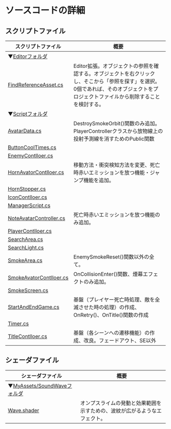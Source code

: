# ソースコードの詳細  
  
  
## スクリプトファイル
| スクリプトファイル | 概要 |
| --- | --- |
| ▼[Editorフォルダ](https://github.com/shuhei-M/Rear_ProjectFile_2021/tree/main/Rear_MasterVersion/Assets/Editor) |  |
| [FindReferenceAsset.cs](https://github.com/shuhei-M/Rear_ProjectFile_2021/blob/main/Rear_MasterVersion/Assets/Editor/FindReferenceAsset.cs) | Editor拡張。オブジェクトの参照を確認する。オブジェクトを右クリックし、そこから「参照を探す」を選択。0個であれば、そのオブジェクトをプロジェクトファイルから削除することを検討する。 |
| ▼[Scriptフォルダ](https://github.com/shuhei-M/Rear_ProjectFile_2021/tree/main/Rear_MasterVersion/Assets/Scripts) |  |
| [AvatarData.cs](https://github.com/shuhei-M/Rear_ProjectFile_2021/blob/main/Rear_MasterVersion/Assets/Scripts/AvatarData.cs) | DestroySmokeOrbit()関数のみ追加。PlayerControllerクラスから放物線上の投射予測線を消すためのPublic関数 |
| [ButtonCoolTimes.cs](https://github.com/shuhei-M/Rear_ProjectFile_2021/blob/main/Rear_MasterVersion/Assets/Scripts/ButtonCoolTime.cs) |  |
| [EnemyContlloer.cs](https://github.com/shuhei-M/Rear_ProjectFile_2021/blob/main/Rear_MasterVersion/Assets/Scripts/EnemyController.cs) |  |
| [HornAvatorContlloer.cs](https://github.com/shuhei-M/Rear_ProjectFile_2021/blob/main/Rear_MasterVersion/Assets/Scripts/HornAvatarController.cs) | 移動方法・衝突検知方法を変更、死亡時赤いエミッションを放つ機能・ジャンプ機能を追加。 |
| [HornStopper.cs](https://github.com/shuhei-M/Rear_ProjectFile_2021/blob/main/Rear_MasterVersion/Assets/Scripts/HornStopper.cs) |  |
| [IconContlloer.cs](https://github.com/shuhei-M/Rear_ProjectFile_2021/blob/main/Rear_MasterVersion/Assets/Scripts/IconController.cs) |  |
| [ManagerScript.cs](https://github.com/shuhei-M/Rear_ProjectFile_2021/blob/main/Rear_MasterVersion/Assets/Scripts/ManagerScript.cs) |  |
| [NoteAvatarController.cs](https://github.com/shuhei-M/Rear_ProjectFile_2021/blob/main/Rear_MasterVersion/Assets/Scripts/NoteAvatarController.cs) | 死亡時赤いエミッションを放つ機能のみ追加。 |
| [PlayerContlloer.cs](https://github.com/shuhei-M/Rear_ProjectFile_2021/blob/main/Rear_MasterVersion/Assets/Scripts/PlayerController.cs) |  |
| [SearchArea.cs](https://github.com/shuhei-M/Rear_ProjectFile_2021/blob/main/Rear_MasterVersion/Assets/Scripts/SearchArea.cs) |  |
| [SearchLight.cs](https://github.com/shuhei-M/Rear_ProjectFile_2021/blob/main/Rear_MasterVersion/Assets/Scripts/SearchLight.cs) |  |
| [SmokeArea.cs](https://github.com/shuhei-M/Rear_ProjectFile_2021/blob/main/Rear_MasterVersion/Assets/Scripts/SmokeArea.cs) | EnemySmokeReset()関数以外の全て。 |
| [SmokeAvatorContlloer.cs](https://github.com/shuhei-M/Rear_ProjectFile_2021/blob/main/Rear_MasterVersion/Assets/Scripts/SmokeAvatarController.cs) | OnCollisionEnter()関数、煙幕エフェクトのみ追加。 |
| [SmokeScreen.cs](https://github.com/shuhei-M/Rear_ProjectFile_2021/blob/main/Rear_MasterVersion/Assets/Scripts/SmokeScreen.cs) |  |
| [StartAndEndGame.cs](https://github.com/shuhei-M/Rear_ProjectFile_2021/blob/main/Rear_MasterVersion/Assets/Scripts/StartAndEndGame.cs) | 基盤（プレイヤー死亡時処理、敵を全滅させた時の処理）の作成、OnRetry()、OnTitle()関数の作成 |
| [Timer.cs](https://github.com/shuhei-M/Rear_ProjectFile_2021/blob/main/Rear_MasterVersion/Assets/Scripts/Timer.cs) |  |
| [TitleContlloer.cs](https://github.com/shuhei-M/Rear_ProjectFile_2021/blob/main/Rear_MasterVersion/Assets/Scripts/Timer.cs) | 基盤（各シーンへの遷移機能）の作成、改良。フェードアウト、SE以外 |  
  
  
  
## シェーダファイル
| シェーダファイル | 概要 |
| --- | --- |
| ▼[MyAssets/SoundWaveフォルダ](https://github.com/shuhei-M/Rear_ProjectFile_2021/tree/main/Rear_MasterVersion/Assets/MyAssets/SoundWave) |  |
| [Wave.shader](https://github.com/shuhei-M/Rear_ProjectFile_2021/blob/main/Rear_MasterVersion/Assets/MyAssets/SoundWave/Wave.shader) | オンプスライムの発動と効果範囲を示すための、波紋が広がるようなエフェクト。 |

<!-- 
| [.cs]() |  |
| [ソースファイル名](プロジェクトに保存されているファイル名) | 説明文 |
-->
